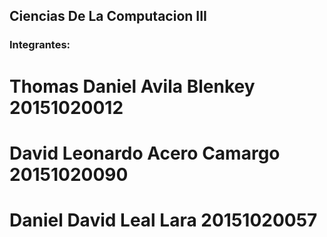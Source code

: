 ## Ciencias De La Computacion III <br>
### Integrantes:<br>
# Thomas Daniel Avila Blenkey 20151020012 <br>
# David Leonardo Acero Camargo 20151020090 <br>
# Daniel David Leal Lara 20151020057 <br>
